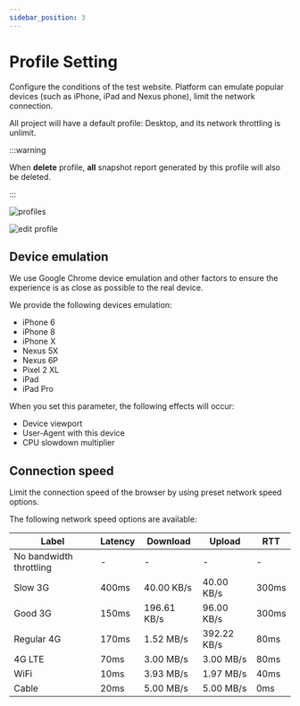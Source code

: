 ```yaml
---
sidebar_position: 3
---
```


# Profile Setting

Configure the conditions of the test website. Platform can emulate popular devices (such as iPhone, iPad and Nexus phone), limit the network connection.

All project will have a default profile: Desktop, and its network throttling is unlimit.

:::warning

When **delete** profile, **all** snapshot report generated by this profile will also be deleted.

:::

![profiles](/settings/profiles.png)

![edit profile](/settings/edit-profile.png)

## Device emulation

We use Google Chrome device emulation and other factors to ensure the experience is as close as possible to the real device.

We provide the following devices emulation:

- iPhone 6
- iPhone 8
- iPhone X
- Nexus 5X
- Nexus 6P
- Pixel 2 XL
- iPad
- iPad Pro

When you set this parameter, the following effects will occur:

- Device viewport
- User-Agent with this device
- CPU slowdown multiplier

## Connection speed

Limit the connection speed of the browser by using preset network speed options.

The following network speed options are available:

| Label                   | Latency | Download    | Upload      | RTT   |
| ----------------------- | ------- | ----------- | ----------- | ----- |
| No bandwidth throttling | -       | -           | -           | -     |
| Slow 3G                 | 400ms   | 40.00 KB/s  | 40.00 KB/s  | 300ms |
| Good 3G                 | 150ms   | 196.61 KB/s | 96.00 KB/s  | 300ms |
| Regular 4G              | 170ms   | 1.52 MB/s   | 392.22 KB/s | 80ms  |
| 4G LTE                  | 70ms    | 3.00 MB/s   | 3.00 MB/s   | 80ms  |
| WiFi                    | 10ms    | 3.93 MB/s   | 1.97 MB/s   | 40ms  |
| Cable                   | 20ms    | 5.00 MB/s   | 5.00 MB/s   | 0ms   |
